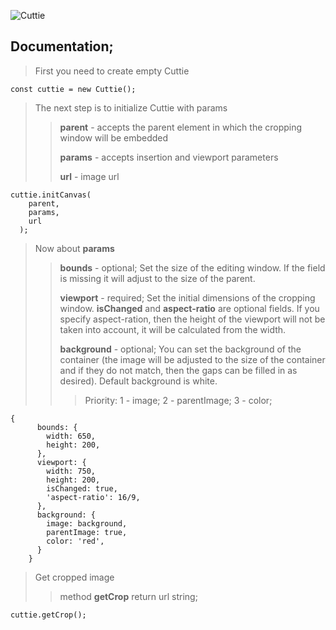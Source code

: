 ![Cuttie](/asset/cuttie_b.png)

## Documentation;

> First you need to create empty Cuttie

```
const cuttie = new Cuttie();
```

> The next step is to initialize Cuttie with params
>> **parent** - accepts the parent element in which the cropping window will be embedded
>> 
>> **params** - accepts insertion and viewport parameters
>> 
>> **url** - image url

```
cuttie.initCanvas(
    parent, 
    params,
    url
  );
```

> Now about **params**
>> **bounds** - optional; Set the size of the editing window. If the field is missing it will adjust to the size of the parent.
>> 
>> **viewport** - required; Set the initial dimensions of the cropping window. **isChanged** and **aspect-ratio** are optional fields.
If you specify aspect-ration, then the height of the viewport will not be taken into account, it will be calculated from the width.
>> 
>> **background** - optional; 
You can set the background of the container (the image will be adjusted to the size of the container and if they do not match, then the gaps can be filled in as desired).
Default background is white.
>>> Priority: 1 - image; 2 - parentImage; 3 - color;

```
{
      bounds: {
        width: 650,
        height: 200,
      },
      viewport: {
        width: 750,
        height: 200,
        isChanged: true,
        'aspect-ratio': 16/9,
      },
      background: {
        image: background,
        parentImage: true,
        color: 'red',
      }
    }
```

> Get cropped image
>> method **getCrop** return url string;
```
cuttie.getCrop();
```